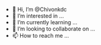 - 👋 Hi, I’m @Chivonkdc
- 👀 I’m interested in ...
- 🌱 I’m currently learning ...
- 💞️ I’m looking to collaborate on ...
- 📫 How to reach me ...

<!---
Chivonkdc/Chivonkdc is a ✨ special ✨ repository because its `README.md` (this file) appears on your GitHub profile.
You can click the Preview link to take a look at your changes.
--->
